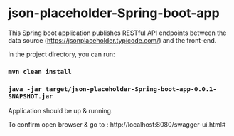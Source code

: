 # json-placeholder-Spring-boot-app
This Spring boot application publishes RESTful API endpoints between the data source (https://jsonplaceholder.typicode.com/) and the front-end.

In the project directory, you can run:
### `mvn clean install`
### `java -jar target/json-placeholder-Spring-boot-app-0.0.1-SNAPSHOT.jar`

Application should be up & running. 

To confirm open browser & go to : http://localhost:8080/swagger-ui.html#
